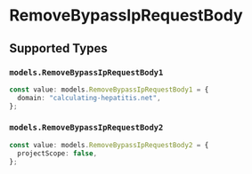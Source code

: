 # RemoveBypassIpRequestBody


## Supported Types

### `models.RemoveBypassIpRequestBody1`

```typescript
const value: models.RemoveBypassIpRequestBody1 = {
  domain: "calculating-hepatitis.net",
};
```

### `models.RemoveBypassIpRequestBody2`

```typescript
const value: models.RemoveBypassIpRequestBody2 = {
  projectScope: false,
};
```

